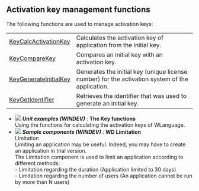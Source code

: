 


## Activation key management functions
			



The following functions are used to manage activation keys:



|   |   |
| --- | --- |
| [KeyCalcActivationKey](../WDLang1/1000018849.md) | Calculates the activation key of application from the initial key. |
| [KeyCompareKey](../WDLang1/1000018850.md) | Compares an initial key with an activation key. |
| [KeyGenerateInitialKey](../WDLang1/1000018848.md) | Generates the initial key (unique license number) for the activation system of the application. |
| [KeyGetIdentifier](../WDLang1/1000018851.md) | Retrieves the identifier that was used to generate an initial key. |






- ![](https://doc.pcsoft.fr/en-US/images/image.awp?langid=3&name=TheKeyfunctions.gif) ***Unit examples (WINDEV)*** : **The Key functions** <br>Using the functions for calculating the activation keys of WLanguage.
- ![](https://doc.pcsoft.fr/en-US/images/image.awp?langid=3&name=WDLimitation.gif) ***Sample components (WINDEV)*** : **WD Limitation** <br>Limitation<br>Limiting an application may be useful. Indeed, you may have to create an application in trial version.<br>The Limitation component is used to limit an application according to different methods:<br>	- Limitation regarding the duration (Application limited to 30 days)<br>	- Limitation regarding the number of users (An application cannot be run by more than N users)


